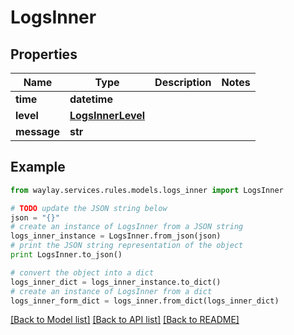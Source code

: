 # LogsInner


## Properties

Name | Type | Description | Notes
------------ | ------------- | ------------- | -------------
**time** | **datetime** |  | 
**level** | [**LogsInnerLevel**](LogsInnerLevel.md) |  | 
**message** | **str** |  | 

## Example

```python
from waylay.services.rules.models.logs_inner import LogsInner

# TODO update the JSON string below
json = "{}"
# create an instance of LogsInner from a JSON string
logs_inner_instance = LogsInner.from_json(json)
# print the JSON string representation of the object
print LogsInner.to_json()

# convert the object into a dict
logs_inner_dict = logs_inner_instance.to_dict()
# create an instance of LogsInner from a dict
logs_inner_form_dict = logs_inner.from_dict(logs_inner_dict)
```
[[Back to Model list]](../README.md#documentation-for-models) [[Back to API list]](../README.md#documentation-for-api-endpoints) [[Back to README]](../README.md)


